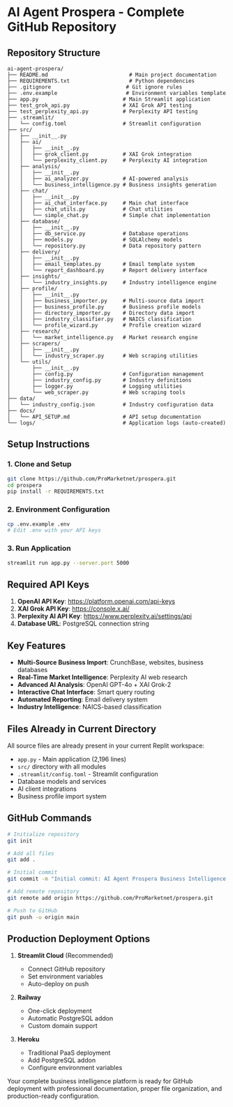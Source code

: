 # AI Agent Prospera - Complete GitHub Repository

## Repository Structure

```
ai-agent-prospera/
├── README.md                          # Main project documentation
├── REQUIREMENTS.txt                   # Python dependencies
├── .gitignore                        # Git ignore rules
├── .env.example                      # Environment variables template
├── app.py                           # Main Streamlit application
├── test_grok_api.py                 # XAI Grok API testing
├── test_perplexity_api.py           # Perplexity API testing
├── .streamlit/
│   └── config.toml                  # Streamlit configuration
├── src/
│   ├── __init__.py
│   ├── ai/
│   │   ├── __init__.py
│   │   ├── grok_client.py           # XAI Grok integration
│   │   └── perplexity_client.py     # Perplexity AI integration
│   ├── analysis/
│   │   ├── __init__.py
│   │   ├── ai_analyzer.py           # AI-powered analysis
│   │   └── business_intelligence.py # Business insights generation
│   ├── chat/
│   │   ├── __init__.py
│   │   ├── ai_chat_interface.py     # Main chat interface
│   │   ├── chat_utils.py            # Chat utilities
│   │   └── simple_chat.py           # Simple chat implementation
│   ├── database/
│   │   ├── __init__.py
│   │   ├── db_service.py            # Database operations
│   │   ├── models.py                # SQLAlchemy models
│   │   └── repository.py            # Data repository pattern
│   ├── delivery/
│   │   ├── __init__.py
│   │   ├── email_templates.py       # Email template system
│   │   └── report_dashboard.py      # Report delivery interface
│   ├── insights/
│   │   └── industry_insights.py     # Industry intelligence engine
│   ├── profile/
│   │   ├── __init__.py
│   │   ├── business_importer.py     # Multi-source data import
│   │   ├── business_profile.py      # Business profile models
│   │   ├── directory_importer.py    # Directory data import
│   │   ├── industry_classifier.py   # NAICS classification
│   │   └── profile_wizard.py        # Profile creation wizard
│   ├── research/
│   │   └── market_intelligence.py   # Market research engine
│   ├── scrapers/
│   │   ├── __init__.py
│   │   └── industry_scraper.py      # Web scraping utilities
│   └── utils/
│       ├── __init__.py
│       ├── config.py                # Configuration management
│       ├── industry_config.py       # Industry definitions
│       ├── logger.py                # Logging utilities
│       └── web_scraper.py           # Web scraping tools
├── data/
│   └── industry_config.json         # Industry configuration data
├── docs/
│   └── API_SETUP.md                 # API setup documentation
└── logs/                            # Application logs (auto-created)
```

## Setup Instructions

### 1. Clone and Setup
```bash
git clone https://github.com/ProMarketnet/prospera.git
cd prospera
pip install -r REQUIREMENTS.txt
```

### 2. Environment Configuration
```bash
cp .env.example .env
# Edit .env with your API keys
```

### 3. Run Application
```bash
streamlit run app.py --server.port 5000
```

## Required API Keys

1. **OpenAI API Key**: https://platform.openai.com/api-keys
2. **XAI Grok API Key**: https://console.x.ai/
3. **Perplexity AI API Key**: https://www.perplexity.ai/settings/api
4. **Database URL**: PostgreSQL connection string

## Key Features

- **Multi-Source Business Import**: CrunchBase, websites, business databases
- **Real-Time Market Intelligence**: Perplexity AI web research
- **Advanced AI Analysis**: OpenAI GPT-4o + XAI Grok-2
- **Interactive Chat Interface**: Smart query routing
- **Automated Reporting**: Email delivery system
- **Industry Intelligence**: NAICS-based classification

## Files Already in Current Directory

All source files are already present in your current Replit workspace:
- `app.py` - Main application (2,196 lines)
- `src/` directory with all modules
- `.streamlit/config.toml` - Streamlit configuration
- Database models and services
- AI client integrations
- Business profile import system

## GitHub Commands

```bash
# Initialize repository
git init

# Add all files
git add .

# Initial commit
git commit -m "Initial commit: AI Agent Prospera Business Intelligence Platform"

# Add remote repository
git remote add origin https://github.com/ProMarketnet/prospera.git

# Push to GitHub
git push -u origin main
```

## Production Deployment Options

1. **Streamlit Cloud** (Recommended)
   - Connect GitHub repository
   - Set environment variables
   - Auto-deploy on push

2. **Railway**
   - One-click deployment
   - Automatic PostgreSQL addon
   - Custom domain support

3. **Heroku**
   - Traditional PaaS deployment
   - Add PostgreSQL addon
   - Configure environment variables

Your complete business intelligence platform is ready for GitHub deployment with professional documentation, proper file organization, and production-ready configuration.